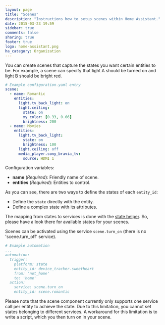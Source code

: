 ```yaml
---
layout: page
title: "Scenes"
description: "Instructions how to setup scenes within Home Assistant."
date: 2015-03-23 19:59
sidebar: true
comments: false
sharing: true
footer: true
logo: home-assistant.png
ha_category: Organization
---
```


You can create scenes that capture the states you want certain entities to be. For example, a scene can specify that light A should be turned on and light B should be bright red.

```yaml
# Example configuration.yaml entry
scene:
  - name: Romantic
    entities:
      light.tv_back_light: on
      light.ceiling:
        state: on
        xy_color: [0.33, 0.66]
        brightness: 200
  - name: Movies
    entities:
      light.tv_back_light:
        state: on
        brightness: 100
      light.ceiling: off
      media_player.sony_bravia_tv:
        source: HDMI 1
```

Configuration variables:

- **name** (*Required*): Friendly name of scene.
- **entities** (*Required*): Entities to control.

As you can see, there are two ways to define the states of each `entity_id`:

- Define the `state` directly with the entity.
- Define a complex state with its attributes.

The mapping from states to services is done with the [state helper](https://github.com/home-assistant/home-assistant/blob/master/homeassistant/helpers/state.py#L74). So, please have a look there for available states for your scenes.

Scenes can be activated using the service `scene.turn_on` (there is no 'scene.turn_off' service).

```yaml
# Example automation
...
automation:
  trigger:
    platform: state
    entity_id: device_tracker.sweetheart
    from: 'not_home'
    to: 'home'
  action:
    service: scene.turn_on
    entity_id: scene.romantic
```

<p class='note'>
Please note that the scene component currently only supports one service call per entity to achieve the state. Due to this limitation, you cannot set states belonging to different services. A workaround for this limitation is to write a script, which you then turn on in your scene.
</p>

